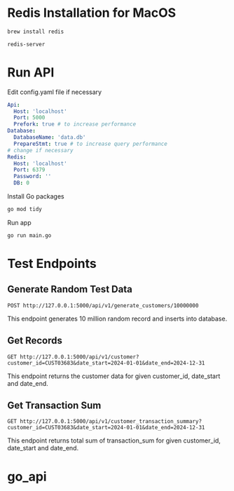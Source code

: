 # Redis Installation for MacOS
```bash
brew install redis

redis-server
```

# Run API
Edit config.yaml file if necessary
```yaml
Api:
  Host: 'localhost'
  Port: 5000
  Prefork: true # to increase performance
Database:
  DatabaseName: 'data.db'
  PrepareStmt: true # to increase query performance
# change if necessary
Redis: 
  Host: 'localhost'
  Port: 6379
  Password: ''
  DB: 0
```

Install Go packages
```bash
go mod tidy
```

Run app
```bash
go run main.go
```

# Test Endpoints
## Generate Random Test Data
```http
POST http://127.0.0.1:5000/api/v1/generate_customers/10000000
```
This endpoint generates 10 million random record and inserts into database.

## Get Records
```http
GET http://127.0.0.1:5000/api/v1/customer?customer_id=CUST03683&date_start=2024-01-01&date_end=2024-12-31
```
This endpoint returns the customer data for given customer_id, date_start and date_end.

## Get Transaction Sum
```http
GET http://127.0.0.1:5000/api/v1/customer_transaction_summary?customer_id=CUST03683&date_start=2024-01-01&date_end=2024-12-31
```
This endpoint returns total sum of transaction_sum for given customer_id, date_start and date_end.



# go_api
